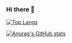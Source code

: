 ### Hi there 👋

[![Top Langs](https://github-readme-stats.vercel.app/api/top-langs/?username=uijong0729&langs_count=8)](https://github.com/anuraghazra/github-readme-stats)

[![Anurag's GitHub stats](https://github-readme-stats.vercel.app/api?username=uijong0729)](https://github.com/anuraghazra/github-readme-stats)

